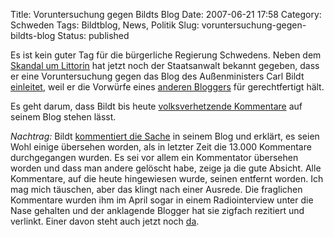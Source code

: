 Title: Voruntersuchung gegen Bildts Blog
Date: 2007-06-21 17:58
Category: Schweden
Tags: Bildtblog, News, Politik
Slug: voruntersuchung-gegen-bildts-blog
Status: published

Es ist kein guter Tag für die bürgerliche Regierung Schwedens. Neben dem
[Skandal um
Littorin](http://www.fiket.de/2007/06/21/gekauftes-examen-getilgt/) hat
jetzt noch der Staatsanwalt bekannt gegeben, dass er eine
Voruntersuchung gegen das Blog des Außenministers Carl Bildt
[einleitet](http://sr.se/ekot/artikel.asp?artikel=1440081), weil er die
Vorwürfe eines [anderen Bloggers](http://www.jinge.se/) für
gerechtfertigt hält.

Es geht darum, dass Bildt bis heute [volksverhetzende
Kommentare](http://www.fiket.de/2007/04/22/volksverhetzung-auf-carl-bildts-blog/)
auf seinem Blog stehen lässt.

*Nachtrag:* Bildt [kommentiert die
Sache](http://carlbildt.wordpress.com/2007/06/21/inlaggen-har-tagits-bort/)
in seinem Blog und erklärt, es seien Wohl einige übersehen worden, als
in letzter Zeit die 13.000 Kommentare durchgegangen wurden. Es sei vor
allem ein Kommentator übersehen worden und dass man andere gelöscht
habe, zeige ja die gute Absicht. Alle Kommentare, auf die heute
hingewiesen wurde, seinen entfernt worden. Ich mag mich täuschen, aber
das klingt nach einer Ausrede. Die fraglichen Kommentare wurden ihm im
April sogar in einem Radiointerview unter die Nase gehalten und der
anklagende Blogger hat sie zigfach rezitiert und verlinkt. Einer davon
steht auch jetzt noch
[da](http://carlbildt.wordpress.com/2007/03/18/palestinsk-regering/#comment-5824).

